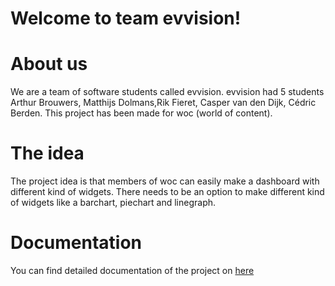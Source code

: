 # Welcome to team evvision!

# About us
We are a team of software students called evvision. evvision had 5 students Arthur Brouwers, Matthijs Dolmans,Rik Fieret, Casper van den Dijk, Cédric Berden. This project has been made for woc (world of content).

# The idea
The project idea is that members of woc can easily make a dashboard with different kind of widgets. There needs to be an option to make different kind of widgets like a barchart, piechart and linegraph.


# Documentation
You can find detailed documentation of the project on [here](https://github.com/wocevv/Documentation)
